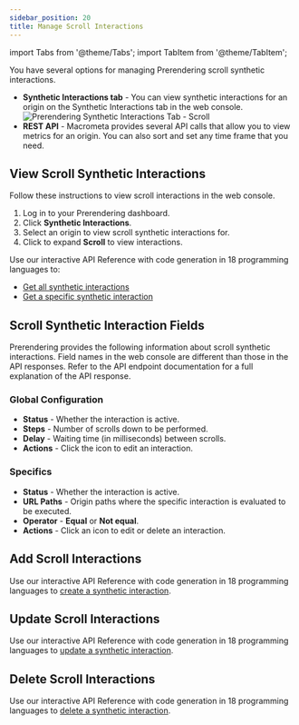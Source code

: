 ```yaml
---
sidebar_position: 20
title: Manage Scroll Interactions
---
```

import Tabs from '@theme/Tabs';
import TabItem from '@theme/TabItem';

You have several options for managing Prerendering scroll synthetic interactions.

- **Synthetic Interactions tab** - You can view synthetic interactions for an origin on the Synthetic Interactions tab in the web console.
  ![Prerendering Synthetic Interactions Tab - Scroll](/img/prerendering/synthetic-interactions-scroll.png)
- **REST API** - Macrometa provides several API calls that allow you to view metrics for an origin. You can also sort and set any time frame that you need.

## View Scroll Synthetic Interactions

<Tabs groupId="operating-systems">
<TabItem value="console" label="Web Console">

Follow these instructions to view scroll interactions in the web console.

1. Log in to your Prerendering dashboard.
2. Click **Synthetic Interactions**.
3. Select an origin to view scroll synthetic interactions for.
4. Click to expand **Scroll** to view interactions.

</TabItem>
<TabItem value="api" label="REST API">

Use our interactive API Reference with code generation in 18 programming languages to:

- [Get all synthetic interactions](https://www.macrometa.com/docs/apiPrerendering#/paths/api-prerender-v1-origins-origin--interactions/get)
- [Get a specific synthetic interaction](https://www.macrometa.com/docs/apiPrerendering#/paths/api-prerender-v1-origins-origin--interactions--type/get)

</TabItem>
</Tabs>

## Scroll Synthetic Interaction Fields

Prerendering provides the following information about scroll synthetic interactions. Field names in the web console are different than those in the API responses. Refer to the API endpoint documentation for a full explanation of the API response.

### Global Configuration

- **Status** - Whether the interaction is active.
- **Steps** - Number of scrolls down to be performed.
- **Delay** - Waiting time (in milliseconds) between scrolls.
- **Actions** - Click the icon to edit an interaction.

### Specifics

- **Status** - Whether the interaction is active.
- **URL Paths** - Origin paths where the specific interaction is evaluated to be executed.
- **Operator** - **Equal** or **Not equal**.
- **Actions** - Click an icon to edit or delete an interaction.

## Add Scroll Interactions

<Tabs groupId="operating-systems3">
<TabItem value="console" label="Web Console">

</TabItem>
<TabItem value="api" label="REST API">

Use our interactive API Reference with code generation in 18 programming languages to [create a synthetic interaction](https://www.macrometa.com/docs/apiPrerendering#/paths/api-prerender-v1-origins-origin--interactions--type/post).

</TabItem>
</Tabs>

## Update Scroll Interactions

<Tabs groupId="operating-systems4">
<TabItem value="console" label="Web Console">

</TabItem>
<TabItem value="api" label="REST API">

Use our interactive API Reference with code generation in 18 programming languages to [update a synthetic interaction](https://www.macrometa.com/docs/apiPrerendering#/paths/api-prerender-v1-origins-origin--interactions--type/patch).

</TabItem>
</Tabs>

## Delete Scroll Interactions

<Tabs groupId="operating-systems5">
<TabItem value="console" label="Web Console">

</TabItem>
<TabItem value="api" label="REST API">

Use our interactive API Reference with code generation in 18 programming languages to [delete a synthetic interaction](https://www.macrometa.com/docs/apiPrerendering#/paths/api-prerender-v1-origins-origin--interactions--type/delete).

</TabItem>
</Tabs>

